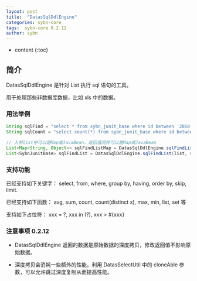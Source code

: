 ```yaml
---
layout: post
title:  "DatasSqlDdlEngine"
categories: sybn-core
tags:  sybn-core 0.2.12
author: sybn
---
```


* content
{:toc}

## 简介

DatasSqlDdlEngine 是针对 List 执行 sql 语句的工具。

用于处理那些非数据库数据，比如 xls 中的数据。





### 用法举例
```java
String sqlFind = "select * from sybn_junit_base where id between '2018-03-20' and '2018-03-21'";
String sqlCount = "select count(*) from sybn_junit_base where id between '2018-03-20' and '2018-03-21'";

// 入参list中可以是Map或JavaBean，返回值同样可以是Map或JavaBean
List<Map<String, Object>> sqlFindListMap = DatasSqlDdlEngine.sqlFindListMap(list, sqlFind);
List<SybnJunitBase> sqlFindList = DatasSqlDdlEngine.sqlFindList(list, sqlFind, SybnJunitBase.class);
```

### 支持功能
已经支持如下关键字： select, from, where, group by, having, order by, skip, limit.

已经支持如下函数： avg, sum, count, count(distinct x), max, min, list, set 等

支持如下占位符：  xxx = ?, xxx in (?), xxx > #{xxx}


### 注意事项 0.2.12

* DatasSqlDdlEngine 返回的数据是原始数据的深度拷贝，修改返回值不影响原始数据。

* 深度拷贝会消耗一些额外的性能，利用 DatasSelectUtil 中的 cloneAble 参数，可以允许跳过深度复制从而提高性能。

